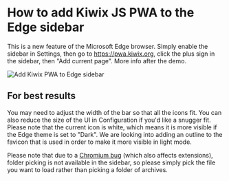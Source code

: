 # How to add Kiwix JS PWA to the Edge sidebar

This is a new feature of the Microsoft Edge browser. Simply enable the sidebar in Settings, then go to https://pwa.kiwix.org, click the plus sign in
the sidebar, then "Add current page". More info after the demo.

![Add Kiwix PWA to Edge sidebar](Add-KiwixPWA-to-Edge-sidebar_demo.gif)

## For best results

You may need to adjust the width of the bar so that all the icons fit. You can also reduce the size of the UI in Configuration if you'd like a snugger
fit. Please note that the current icon is white, which means it is more visible if the Edge theme is set to "Dark". We are looking into adding an
outline to the favicon that is used in order to make it more visible in light mode.

Please note that due to a [Chromium bug](https://bugs.chromium.org/p/chromium/issues/detail?id=1368818#c13) (which also affects extensions),
folder picking is not available in the sidebar, so please simply pick the file you want to load rather than picking a folder of archives.
